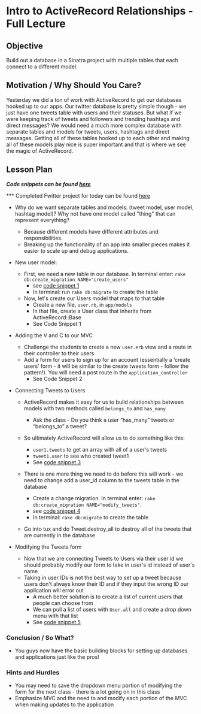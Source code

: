 # Intro to ActiveRecord Relationships - Full Lecture

## Objective

Build out a database in a Sinatra project with multiple tables that each connect to a different model.

## Motivation / Why Should You Care?

Yesterday we did a ton of work with ActiveRecord to get our databases hooked up to our apps. Our twitter database is pretty simple though - we just have one tweets table with users and their statuses. But what if we were keeping track of tweets and followers and trending hashtags and direct messages? We would need a much more complex database with separate tables and models for tweets, users, hashtags and direct messages. Getting all of these tables hooked up to each other and making all of these models play nice is super important and that is where we see the magic of ActiveRecord.

## Lesson Plan

***Code snippets can be found [here](./code-snippets.md)***

*** Completed Fwitter project for today can be found [here](https://github.com/learn-co-curriculum/hs-advanced-ruby-sinatra-template/tree/week-4)

+ Why do we want separate tables and models: (tweet model, user model, hashtag model)? Why not have one model called "thing" that can represent everything? 
  * Because different models have different attributes and responsibilities.
  * Breaking up the functionality of an app into smaller pieces makes it easier to scale up and debug applications.

+ New user model: 
  * First, we need a new table in our database. In terminal enter: `rake db:create_migration NAME="create_users"`
    * see [code snippet 1](./code-snippets.md)
    * In terminal: run `rake db:migrate` to create the table
  * Now, let's create our Users model that maps to that table
    * Create a new file, `user.rb`,  in `app/models`
    * In that file, create a User class that inherits from ActiveRecord::Base
    * See Code Snippet 1
+ Adding the V and C to our MVC
  * Challenge the students to create a new `user.erb` view and a route in their controller to their users
  * Add a form for users to sign up for an account (essentially a ‘create users’ form - it will be similar to the create tweets form - follow the pattern!). You will need a post route in the `application_controller`
    * See Code Snippet 2

+ Connecting Tweets to Users
  * ActiveRecord makes it easy for us to build relationships between models with two methods called `belongs_to` and `has_many`
    * Ask the class - Do you think a user “has_many” tweets or “belongs_to” a tweet?
    
  * So ultimately ActiveRecord will allow us to do something like this:
    * `user1.tweets` to get an array with all of a user's tweets
    * `tweet1.user` to see who created tweet1
    * See [code snippet 3](./code-snippets.md)
  * There is one more thing we need to do before this will work - we need to change add a user_id column to the tweets table in the database
    * Create a change migration. In terminal enter: `rake db:create_migration NAME="modify_tweets"`.
    * see [code snippet 4](./code-snippets.md)
    * In terminal: `rake db:migrate` to create the table
  * Go into tux and do Tweet.destroy_all to destroy all of the tweets that are currently in the database
+ Modifying the Tweets form
  * Now that we are connecting Tweets to Users via their user id we should probably modify our form to take in user's id instead of user's name
  * Taking in user IDs is not the best way to set up a tweet because users don't always know their ID and if they input the wrong ID our application will error out
    * A much better solution is to create a list of current users that people can choose from
    * We can pull a list of users with `User.all` and create a drop down menu with that list
    * See [code snippet 5](code-snippets.md)

### Conclusion / So What?
* You guys now have the basic building blocks for setting up databases and applications just like the pros!


### Hints and Hurdles
* You may need to save the dropdown menu portion of modifying the form for the next class - there is a lot going on in this class
* Emphasize MVC and the need to and modify each portion of the MVC when making updates to the application